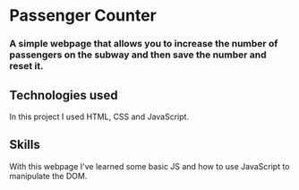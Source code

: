 # Passenger Counter
### A simple webpage that allows you to increase the number of passengers on the subway and then save the number and reset it.

## Technologies used
In this project I used HTML, CSS and JavaScript.

## Skills
With this webpage I've learned some basic JS and 
how to use JavaScript to manipulate the DOM.